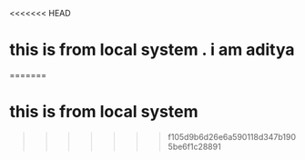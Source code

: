 <<<<<<< HEAD
# this is from local system  . i am aditya
=======
# this is from local system  
>>>>>>> f105d9b6d26e6a590118d347b1905be6f1c28891
